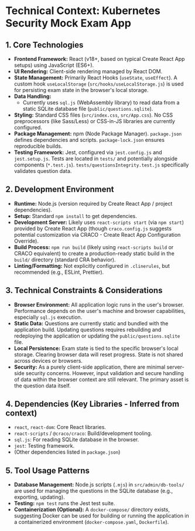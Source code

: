 # Technical Context: Kubernetes Security Mock Exam App

## 1. Core Technologies

*   **Frontend Framework:** React (v18+, based on typical Create React App setups) using JavaScript (ES6+).
*   **UI Rendering:** Client-side rendering managed by React DOM.
*   **State Management:** Primarily React Hooks (`useState`, `useEffect`). A custom hook `useLocalStorage` (`src/hooks/useLocalStorage.js`) is used for persisting exam state in the browser's local storage.
*   **Data Handling:**
    *   Currently uses `sql.js` (WebAssembly library) to read data from a static SQLite database file (`public/questions.sqlite`).
*   **Styling:** Standard CSS files (`src/index.css`, `src/App.css`). No CSS preprocessors (like Sass/Less) or CSS-in-JS libraries are currently configured.
*   **Package Management:** npm (Node Package Manager). `package.json` defines dependencies and scripts. `package-lock.json` ensures reproducible builds.
*   **Testing Framework:** Jest, configured via `jest.config.js` and `jest.setup.js`. Tests are located in `tests/` and potentially alongside components (`*.test.js`). `tests/questionsIntegrity.test.js` specifically validates question data.

## 2. Development Environment

*   **Runtime:** Node.js (version required by Create React App / project dependencies).
*   **Setup:** Standard `npm install` to get dependencies.
*   **Development Server:** Likely uses `react-scripts start` (via `npm start`) provided by Create React App (though `craco.config.js` suggests potential customization via CRACO - Create React App Configuration Override).
*   **Build Process:** `npm run build` (likely using `react-scripts build` or CRACO equivalent) to create a production-ready static build in the `build/` directory (standard CRA behavior).
*   **Linting/Formatting:** Not explicitly configured in `.clinerules`, but recommended (e.g., ESLint, Prettier).

## 3. Technical Constraints & Considerations

*   **Browser Environment:** All application logic runs in the user's browser. Performance depends on the user's machine and browser capabilities, especially `sql.js` execution.
*   **Static Data:** Questions are currently static and bundled with the application build. Updating questions requires rebuilding and redeploying the application or updating the `public/questions.sqlite` file.
*   **Local Persistence:** Exam state is tied to the specific browser's local storage. Clearing browser data will reset progress. State is not shared across devices or browsers.
*   **Security:** As a purely client-side application, there are minimal server-side security concerns. However, input validation and secure handling of data within the browser context are still relevant. The primary asset is the question data itself.

## 4. Dependencies (Key Libraries - Inferred from context)

*   `react`, `react-dom`: Core React libraries.
*   `react-scripts` / `@craco/craco`: Build/development tooling.
*   `sql.js`: For reading SQLite database in the browser.
*   `jest`: Testing framework.
*   (Other dependencies listed in `package.json`)

## 5. Tool Usage Patterns

*   **Database Management:** Node.js scripts (`.mjs`) in `src/admin/db-tools/` are used for managing the questions in the SQLite database (e.g., exporting, updating).
*   **Testing:** `npm test` runs the Jest test suite.
*   **Containerization (Optional):** A `docker-compose/` directory exists, suggesting Docker can be used for building or running the application in a containerized environment (`docker-compose.yaml`, `Dockerfile`).
